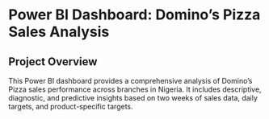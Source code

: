 # Power BI Dashboard: Domino’s Pizza Sales Analysis
## Project Overview
This Power BI dashboard provides a comprehensive analysis of Domino’s Pizza sales performance across branches in Nigeria. It includes descriptive, diagnostic, and predictive insights based on two weeks of sales data, daily targets, and product-specific targets. 
